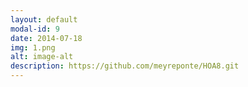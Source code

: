 ```yaml
---
layout: default
modal-id: 9
date: 2014-07-18
img: 1.png
alt: image-alt
description: https://github.com/meyreponte/HOA8.git
---
```

